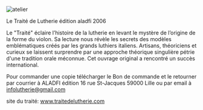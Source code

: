 ![atelier](https://lutherie.github.io/page10/files/stacks_image_23_1.png)

Le Traité de Lutherie
édition aladfi 2006

Le "Traité" éclaire l’histoire de la lutherie en levant le mystère de l’origine de la forme du violon.
Sa lecture nous révèle les secrets des modèles emblématiques créés par les grands luthiers italiens.
Artisans, théoriciens et curieux se laissent surprendre par une approche théorique singulière pétrie d'une tradition orale méconnue.
Cet ouvrage original a rencontré un succès international. 



Pour commander une copie télécharger le Bon de commande
et le retourner 
par courrier à ALADFI édition 16 rue St-Jacques 59000 Lille
ou par email à infolutherie@gmail.com



site du traité: www.traitedelutherie.com
